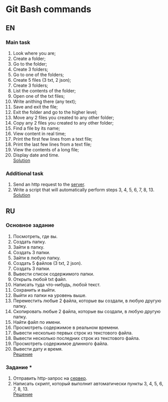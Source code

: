 # Git Bash commands

## EN
### Main task
1. Look where you are;
2. Create a folder;
3. Go to the folder;
4. Create 3 folders;
5. Go to one of the folders;
6. Create 5 files (3 txt, 2 json);
7. Create 3 folders;
8. List the contents of the folder;
9. Open one of the txt files;
10. Write anithing there (any text);
11. Save and exit the file;
12. Exit the folder and go to the higher level;
13. Move any 2 files you created to any other folder;
14. Copy any 2 files you created to any other folder;
15. Find a file by its name;
16. View content in real time;
17. Print the first few lines from a text file;
18. Print the last few lines from a text file;
19. View the contents of a long file;
20. Display date and time.  
[Solution](https://github.com/m-maksimenka/git-bash/blob/main/main_task.txt)

### Additional task
1. Send an http request to the [server](http://162.55.220.72:5005/object_info_3?name=Vadim&age=32&salary=1000).
2. Write a script that will automatically perform steps 3, 4, 5, 6, 7, 8, 13.  
[Solution](https://github.com/m-maksimenka/git-bash/blob/main/additional_task.txt)

## RU
### Основное задание
1. Посмотреть, где вы.
2. Создать папку.
3. Зайти в папку.
4. Создать 3 папки.
5. Зайти в любую папку.
6. Создать 5 файлов (3 txt, 2 json).
7. Создать 3 папки.
8. Вывести список содержимого папки.
9. Открыть любой txt файл.
10. Написать туда что-нибудь, любой текст.
11. Сохранить и выйти.
12. Выйти из папки на уровень выше.
13. Переместить любые 2 файла, которые вы создали, в любую другую папку.
14. Скопировать любые 2 файла, которые вы создали, в любую другую папку.
15. Найти файл по имени.
16. Просмотреть содержимое в реальном времени.
17. Вывести несколько первых строк из текстового файла.
18. Вывести несколько последних строк из текстового файла.
19. Просмотреть содержимое длинного файла.
20. Вывести дату и время.  
[Решение](https://github.com/m-maksimenka/git-bash/blob/main/main_task.txt)

### Задание *
1. Отправить http-запрос на [сервер](http://162.55.220.72:5005/object_info_3?name=Vadim&age=32&salary=1000).
2. Написать скрипт, который выполнит автоматически пункты 3, 4, 5, 6, 7, 8, 13.  
[Решение](https://github.com/m-maksimenka/git-bash/blob/main/additional_task.txt)